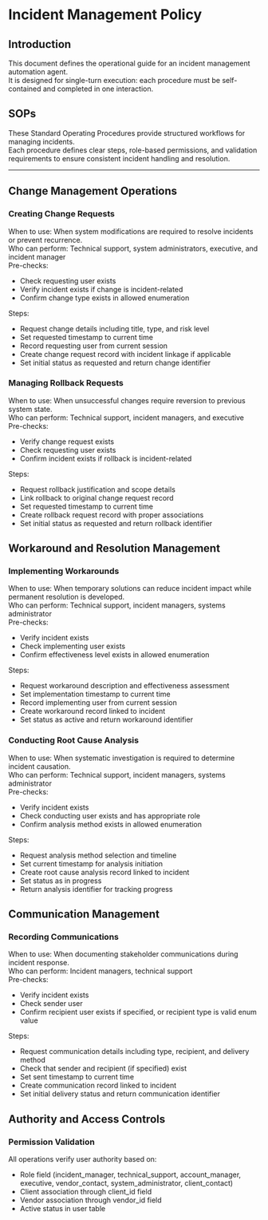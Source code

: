 # Incident Management Policy

## Introduction
This document defines the operational guide for an incident management automation agent.  
It is designed for single-turn execution: each procedure must be self-contained and completed in one interaction.

## SOPs
These Standard Operating Procedures provide structured workflows for managing incidents.  
Each procedure defines clear steps, role-based permissions, and validation requirements to ensure consistent incident handling and resolution.

---

## Change Management Operations

### Creating Change Requests
When to use: When system modifications are required to resolve incidents or prevent recurrence.  
Who can perform: Technical support, system administrators, executive, and incident manager  
Pre-checks:
- Check requesting user exists
- Verify incident exists if change is incident-related
- Confirm change type exists in allowed enumeration

Steps:
- Request change details including title, type, and risk level
- Set requested timestamp to current time
- Record requesting user from current session
- Create change request record with incident linkage if applicable
- Set initial status as requested and return change identifier

### Managing Rollback Requests
When to use: When unsuccessful changes require reversion to previous system state.  
Who can perform: Technical support, incident managers, and executive  
Pre-checks:
- Verify change request exists
- Check requesting user exists
- Confirm incident exists if rollback is incident-related

Steps:
- Request rollback justification and scope details
- Link rollback to original change request record
- Set requested timestamp to current time
- Create rollback request record with proper associations
- Set initial status as requested and return rollback identifier

## Workaround and Resolution Management

### Implementing Workarounds
When to use: When temporary solutions can reduce incident impact while permanent resolution is developed.  
Who can perform: Technical support, incident managers, systems administrator  
Pre-checks:
- Verify incident exists
- Check implementing user exists
- Confirm effectiveness level exists in allowed enumeration

Steps:
- Request workaround description and effectiveness assessment
- Set implementation timestamp to current time
- Record implementing user from current session
- Create workaround record linked to incident
- Set status as active and return workaround identifier

### Conducting Root Cause Analysis
When to use: When systematic investigation is required to determine incident causation.  
Who can perform: Technical support, incident managers, systems administrator  
Pre-checks:
- Verify incident exists
- Check conducting user exists and has appropriate role
- Confirm analysis method exists in allowed enumeration

Steps:
- Request analysis method selection and timeline
- Set current timestamp for analysis initiation
- Create root cause analysis record linked to incident
- Set status as in progress
- Return analysis identifier for tracking progress

## Communication Management

### Recording Communications
When to use: When documenting stakeholder communications during incident response.  
Who can perform: Incident managers, technical support  
Pre-checks:
- Verify incident exists
- Check sender user
- Confirm recipient user exists if specified, or recipient type is valid enum value

Steps:
- Request communication details including type, recipient, and delivery method
- Check that sender and recipient (if specified) exist
- Set sent timestamp to current time
- Create communication record linked to incident
- Set initial delivery status and return communication identifier

## Authority and Access Controls

### Permission Validation
All operations verify user authority based on:
- Role field (incident_manager, technical_support, account_manager, executive, vendor_contact, system_administrator, client_contact)
- Client association through client_id field
- Vendor association through vendor_id field
- Active status in user table

